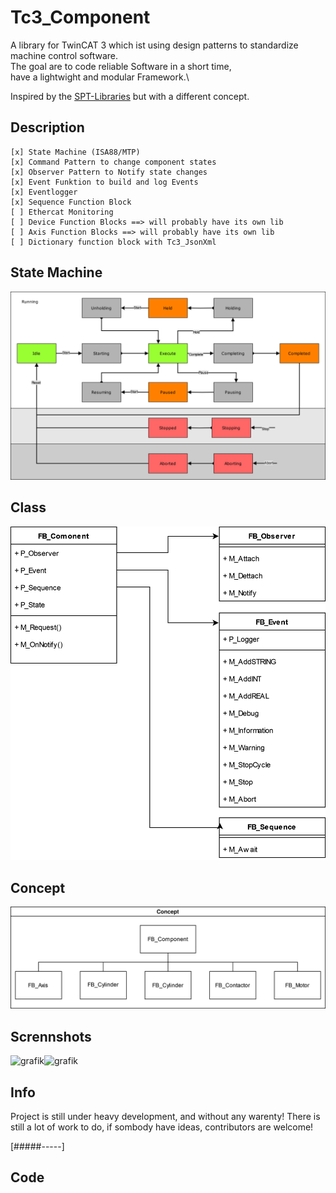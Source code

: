 # Tc3_Component
A library for TwinCAT 3 which ist using design patterns to standardize machine control software.\
The goal are to code reliable Software in a short time,\
have a lightwight and modular Framework.\


Inspired by the [SPT-Libraries](https://github.com/Beckhoff-USA-Community/SPT-Libraries) but with a different concept.


## Description
    [x] State Machine (ISA88/MTP)
    [x] Command Pattern to change component states
    [x] Observer Pattern to Notify state changes
    [x] Event Funktion to build and log Events
    [x] Eventlogger
    [x] Sequence Function Block
    [ ] Ethercat Monitoring
    [ ] Device Function Blocks ==> will probably have its own lib
    [ ] Axis Function Blocks ==> will probably have its own lib
    [ ] Dictionary function block with Tc3_JsonXml
    
## State Machine
![State Machine](docs/StateMachine.drawio.svg)

## Class
![Component](docs/Component.drawio.svg)

## Concept
![Concept](docs/Concept.drawio.svg)

## Scrennshots
![grafik](https://github.com/PeterZerlauth/Tc3_Component/assets/48495545/c76fec84-a895-453e-8060-1c2ba3dc2164)![grafik](https://github.com/PeterZerlauth/Tc3_Component/assets/48495545/7a5a2122-6647-45bb-8364-690c8b8ac11d)


## Info
Project is still under heavy development, and without any warenty!
There is still a lot of work to do, if sombody have ideas, contributors are welcome!

[#####-----]

## Code 

